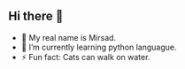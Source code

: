 ## Hi there 👋

- 🙋 My real name is Mirsad.
- 🌱 I’m currently learning python languague.
- ⚡ Fun fact: Cats can walk on water.
<!--
**xiaracclaere/xiaracclaere** is a ✨ _special_ ✨ repository because its `README.md` (this file) appears on your GitHub profile.

Here are some ideas to get you started:

- 🔭 I’m currently working on ...
- 🌱 I’m currently learning ...
- 👯 I’m looking to collaborate on ...
- 🤔 I’m looking for help with ...
- 💬 Ask me about ...
- 📫 How to reach me: ...
- 😄 Pronouns: ...
- ⚡ Fun fact: ...
-->
